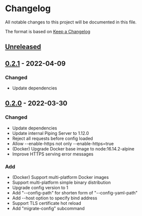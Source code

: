 # Changelog
All notable changes to this project will be documented in this file.

The format is based on [Keep a Changelog](http://keepachangelog.com/en/1.0.0/)

## [Unreleased]

## [0.2.1] - 2022-04-09
### Changed
* Update dependencies

## [0.2.0] - 2022-03-30
### Changed
* Update dependencies
* Update internal Piping Server to 1.12.0
* Reject all requests before config loaded 
* Allow --enable-https not only --enable-https=true
* (Docker) Upgrade Docker base image to node:16.14.2-alpine
* Improve HTTPS serving error messages

### Add
* (Docker) Support multi-platform Docker images
* Support multi-platform simple binary distribution
* Upgrade config version to 1
* Add "--config-path" for shorten form of "--config-yaml-path"
* Add --host option to specify bind address
* Support TLS certificate hot reload
* Add "migrate-config" subcommand

[Unreleased]: https://github.com/nwtgck/rich-piping-server/compare/v0.2.1...HEAD
[0.2.1]: https://github.com/nwtgck/rich-piping-server/compare/v0.2.0...v0.2.1
[0.2.0]: https://github.com/nwtgck/rich-piping-server/compare/v0.1.2...v0.2.0
